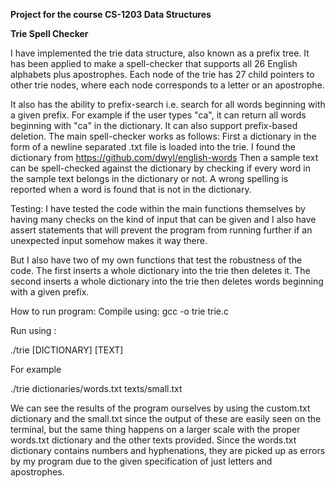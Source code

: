 **Project for the course CS-1203 Data Structures**

**Trie Spell Checker**

I have implemented the trie data structure, also known as a prefix tree. 
It has been applied to make a spell-checker that supports all 26 English alphabets plus apostrophes. 
Each node of the trie has 27 child pointers to other trie nodes, where each node corresponds to a letter or an apostrophe.

It also has the ability to prefix-search i.e. search for all words beginning with a given prefix. For example if the user types "ca", 
it can return all words beginning with "ca" in the dictionary. It can also support prefix-based deletion.
The main spell-checker works as follows: First a dictionary in the form of a newline separated .txt file is loaded into the trie. 
I found the dictionary from https://github.com/dwyl/english-words 
Then a sample text can be spell-checked against the dictionary by checking if every word in the sample text belongs in the dictionary or not. 
A wrong spelling is reported when a word is found that is not in the dictionary.

Testing:
I have tested the code within the main functions themselves by having many checks on the kind of input that can be given and I 
also have assert statements that will prevent the program from running further if an unexpected input somehow makes it way there.

But I also have two of my own functions that test the robustness of the code.
The first inserts a whole dictionary into the trie then deletes it.
The second inserts a whole dictionary into the trie then deletes words beginning with a given prefix.

How to run program:
Compile using: gcc -o trie trie.c 

Run using :

./trie [DICTIONARY] [TEXT]

For example

./trie dictionaries/words.txt texts/small.txt

We can see the results of the program ourselves by using the custom.txt dictionary and the small.txt since the output of these are easily seen on the terminal, 
but the same thing happens on a larger scale with the proper words.txt dictionary and the other texts provided.
Since the words.txt dictionary contains numbers and hyphenations, 
they are picked up as errors by my program due to the given specification of just letters and apostrophes.
